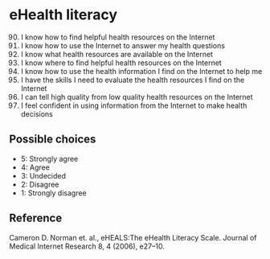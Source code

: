 # eHealth literacy
90. I know how to find helpful health resources on the Internet
91. I know how to use the Internet to answer my health questions
92. I know what health resources are available on the Internet
93. I know where to find helpful health resources on the Internet
94. I know how to use the health information I find on the Internet to help me
95. I have the skills I need to evaluate the health resources I find on the Internet
96. I can tell high quality from low quality health resources on the Internet
97. I feel confident in using information from the Internet to make health decisions

## Possible choices
* 5: Strongly agree
* 4: Agree
* 3: Undecided
* 2: Disagree
* 1: Strongly disagree


## Reference
Cameron D. Norman et. al., eHEALS:The eHealth Literacy Scale. Journal of Medical Internet Research 8, 4 (2006), e27–10.
